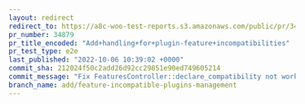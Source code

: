 ```yaml
---
layout: redirect
redirect_to: https://a8c-woo-test-reports.s3.amazonaws.com/public/pr/34879/e2e/index.html
pr_number: 34879
pr_title_encoded: "Add+handling+for+plugin-feature+incompatibilities"
pr_test_type: e2e
last_published: "2022-10-06 10:39:02 +0000"
commit_sha: 212024f50c2add26d92cc29851e90ed749605214
commit_message: "Fix FeaturesController::declare_compatibility not working in Windows"
branch_name: add/feature-incompatible-plugins-management
---
```

